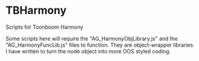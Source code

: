 # TBHarmony
Scripts for Toonboom Harmony


Some scripts here will require the "AG_HarmonyObjLibrary.js" and the "AG_HarmonyFuncLib.js" files to function. 
They are object-wrapper libraries I have written to turn the node object into more OOS styled coding.
